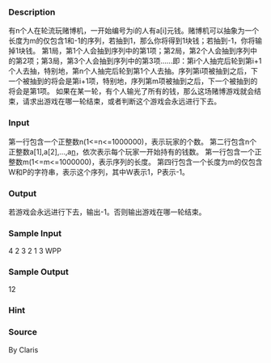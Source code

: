 
### Description
有n个人在轮流玩赌博机，一开始编号为i的人有a[i]元钱。赌博机可以抽象为一个长度为m的仅包含1和-1的序列，若抽到1，那么你将得到1块钱；若抽到-1，你将输掉1块钱。
第1局，第1个人会抽到序列中的第1项；第2局，第2个人会抽到序列中的第2项；第3局，第3个人会抽到序列中的第3项......即：第i个人抽完后轮到第i+1个人去抽，特别地，第n个人抽完后轮到第1个人去抽。序列第i项被抽到之后，下一个被抽到的将会是第i+1项，特别地，序列第m项被抽到之后，下一个被抽到的将会是第1项。
如果在某一轮，有个人输光了所有的钱，那么这场赌博游戏就会结束，请求出游戏在哪一轮结束，或者判断这个游戏会永远进行下去。
### Input
第一行包含一个正整数n(1<=n<=1000000)，表示玩家的个数。
第二行包含n个正整数a[1],a[2],...,a[n](1<=a[i]<=1000000)，依次表示每个玩家一开始持有的钱数。
第一行包含一个正整数m(1<=m<=1000000)，表示序列的长度。
第四行包含一个长度为m的仅包含W和P的字符串，表示这个序列，其中W表示1，P表示-1。
### Output
若游戏会永远进行下去，输出-1。否则输出游戏在哪一轮结束。
### Sample Input
4
2 3 2 1
3
WPP
### Sample Output
12
### Hint

### Source
By Claris